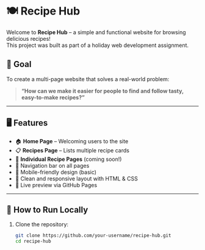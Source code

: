 # 🍽️ Recipe Hub

Welcome to **Recipe Hub** – a simple and functional website for browsing delicious recipes!  
This project was built as part of a holiday web development assignment.

## 🌟 Goal

To create a multi-page website that solves a real-world problem:  
> **“How can we make it easier for people to find and follow tasty, easy-to-make recipes?”**

---

## 🖥️ Features

- 🏠 **Home Page** – Welcoming users to the site
- 📋 **Recipes Page** – Lists multiple recipe cards
- 🍝 **Individual Recipe Pages** (coming soon!)
- 🧭 Navigation bar on all pages
- 📱 Mobile-friendly design (basic)
- 🎨 Clean and responsive layout with HTML & CSS
- 🚀 Live preview via GitHub Pages

---

## 🚀 How to Run Locally

1. Clone the repository:
   ```bash
   git clone https://github.com/your-username/recipe-hub.git
   cd recipe-hub
